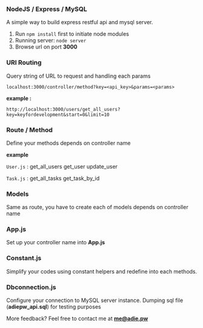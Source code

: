 ### NodeJS / Express / MySQL
A simple way to build express restful api and mysql server.
1. Run `npm install` first to initiate node modules
2. Running server: `node server`
3. Browse url on port **3000**

### URI Routing
Query string of URL to request and handling each params

`localhost:3000/controller/method?key=<api_key>&params=<params>`

**example :**

`http://localhost:3000/users/get_all_users?key=keyfordevelopment&start=0&limit=10`

### Route / Method
Define your methods depends on controller name

**example**

`User.js` : get_all_users get_user update_user

`Task.js` : get_all_tasks get_task_by_id

### Models
Same as route, you have to create each of models depends on controller name

### App.js
Set up your controller name into **App.js**

### Constant.js
Simplify your codes using constant helpers and redefine into each methods. 

### Dbconnection.js
Configure your connection to MySQL server instance. Dumping sql file (**adiepw_api.sql**) for testing purposes

More feedback? Feel free to contact me at **[me@adie.pw](mailto:me@adie.pw)**